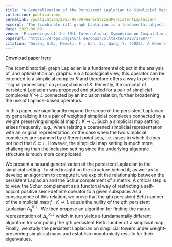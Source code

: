 ```yaml
---
title: "A Generalization of the Persistent Laplacian to Simplicial Maps"
collection: publications
permalink: /publication/2023-06-09-GeneralizedPersistentLaplacian/
excerpt: 'The (combinatorial) graph Laplacian is a fundamental object in the analysis of, and optimization on, graphs. Via a topological view, this operator can be extended to a simplicial complex $K$ and therefore offers a way to perform ``signal processing" on $p$-(co)chains of $K$.  Recently, the concept of persistent Laplacian was proposed and studied for a pair of  simplicial complexes $K\hookrightarrow L$ connected by an inclusion relation, further broadening the use of Laplace-based operators. In this paper, we significantly expand the scope of the persistent Laplacian by generalizing it to a pair of weighted simplicial complexes connected by a weight preserving simplicial map $f: K \to L$. Such a simplicial map setting arises frequently, e.g., when relating a coarsened simplicial representation with an original representation, or the case when the two simplicial complexes are spanned by different point sets, i.e. cases in which it does not hold that $K\subset L$.  However, the simplicial map setting is much more challenging than the inclusion setting since the underlying algebraic structure is much more complicated.'
date: 2023-06-09
venue: 'Proceedings of the 39th International Symposium on Computational Geometry (SoCG).'
paperurl: 'https://drops.dagstuhl.de/opus/volltexte/2023/17887/'
citation: 'Gülen, A.B., Mémoli, F., Wan, Z., Wang, Y. (2023). A Generalization of the Persistent Laplacian to Simplicial Maps. 39th International Symposium on Computational Geometry (SoCG 2023).'
---
```


<a href="https://drops.dagstuhl.de/opus/volltexte/2023/17887/" style="color:#000000;">Download paper here</a>

The (combinatorial) graph Laplacian is a fundamental object in the analysis of, and optimization on, graphs. Via a topological view, this operator can be extended to a simplicial complex $K$ and therefore offers a way to perform ``signal processing" on $p$-(co)chains of $K$.  Recently, the concept of persistent Laplacian was proposed and studied for a pair of  simplicial complexes $K\hookrightarrow L$ connected by an inclusion relation, further broadening the use of Laplace-based operators. 
    
In this paper, we significantly expand the scope of the persistent Laplacian by generalizing it to a pair of weighted simplicial complexes connected by a weight preserving simplicial map $f: K \to L$. Such a simplicial map setting arises frequently, e.g., when relating a coarsened simplicial representation with an original representation, or the case when the two simplicial complexes are spanned by different point sets, i.e. cases in which it does not hold that $K\subset L$.  However, the simplicial map setting is much more challenging than the inclusion setting since the underlying algebraic structure is much more complicated.

We present a natural generalization of the persistent Laplacian to the simplicial setting. To shed insight on the structure behind it, as well as to develop an algorithm to compute it, we exploit the relationship between the persistent Laplacian and the Schur complement of a matrix. A critical step is to view the Schur complement as a functorial way of restricting a self-adjoint positive semi-definite operator to a given subspace. As a consequence of this relation, we prove that the $q$th persistent Betti number of the simplicial map $f: K\to L$ equals  the nullity of the $q$th persistent Laplacian $\Delta_q^{K,L}$. We then propose an algorithm for finding the matrix representation of $\Delta_q^{K,L}$ which in turn yields  a fundamentally different algorithm for computing the $q$th persistent Betti number of a simplicial map. Finally, we study the persistent Laplacian on simplicial towers under weight-preserving simplicial maps and establish monotonicity results for their eigenvalues. 

